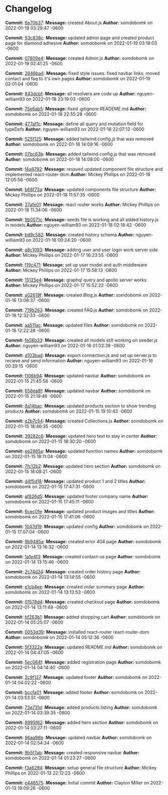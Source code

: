 # Changelog

**Commit:** [6e70b37](6e70b37):
**Message:** created About.js
**Author:** somdobomk on 2022-01-19 03:29:47 -0600

**Commit:** [93c838c](93c838c):
**Message:** updated admin page and created product page for diamond adhesive
**Author:** somdobomk on 2022-01-19 03:18:03 -0600

**Commit:** [07809e4](07809e4):
**Message:** created Admin.js
**Author:** somdobomk on 2022-01-19 02:41:25 -0600

**Commit:** [2846ba4](2846ba4):
**Message:** fixed style issues. fixed navbar links. moved contact and faq to it's own pages
**Author:** somdobomk on 2022-01-19 02:01:04 -0600

**Commit:** [843dcbf](843dcbf):
**Message:** all resolvers are code up
**Author:** nguyen-william93 on 2022-01-18 23:19:03 -0600

**Commit:** [75e6ab5](75e6ab5):
**Message:** fixed .gitignore READEME.md
**Author:** somdobomk on 2022-01-18 22:55:28 -0600

**Commit:** [477af1c](477af1c):
**Message:** define all query and mutation field for typeDefs
**Author:** nguyen-william93 on 2022-01-18 22:07:13 -0600

**Commit:** [525f125](525f125):
**Message:** added tailwind.config.js that was removed
**Author:** somdobomk on 2022-01-18 14:09:16 -0600

**Commit:** [07bc63b](07bc63b):
**Message:** added tailwind.config.js that was removed
**Author:** somdobomk on 2022-01-18 14:08:00 -0600

**Commit:** [f4a8792](f4a8792):
**Message:** resaved updated component file structure and implemented react-router-dom
**Author:** Mickey Phillips on 2022-01-18 12:05:56 -0600

**Commit:** [b68f73a](b68f73a):
**Message:** updated components file structure
**Author:** Mickey Phillips on 2022-01-18 11:57:35 -0600

**Commit:** [37afe01](37afe01):
**Message:** react router works
**Author:** Mickey Phillips on 2022-01-18 11:34:06 -0600

**Commit:** [9b0571c](9b0571c):
**Message:** seeds file is working and all added history.js in models
**Author:** nguyen-william93 on 2022-01-18 02:18:42 -0600

**Commit:** [bd9c582](bd9c582):
**Message:** created history schema
**Author:** nguyen-william93 on 2022-01-18 00:24:20 -0600

**Commit:** [a8c1093](a8c1093):
**Message:** adding user and user login work server side
**Author:** Mickey Phillips on 2022-01-17 16:23:55 -0600

**Commit:** [f19c471](f19c471):
**Message:** set up user model and auth middleware
**Author:** Mickey Phillips on 2022-01-17 15:58:13 -0600

**Commit:** [15125e4](15125e4):
**Message:** graphql query and apollo server works
**Author:** Mickey Phillips on 2022-01-17 15:52:22 -0600

**Commit:** [a02619f](a02619f):
**Message:** created Blog.js
**Author:** somdobomk on 2022-01-16 13:08:37 -0600

**Commit:** [719b263](719b263):
**Message:** created FAQ.js
**Author:** somdobomk on 2022-01-16 12:32:33 -0600

**Commit:** [aa511ac](aa511ac):
**Message:** updated files
**Author:** somdobomk on 2022-01-16 12:22:28 -0600

**Commit:** [fe08b33](fe08b33):
**Message:** created all models still working on seeder.js
**Author:** nguyen-william93 on 2022-01-16 01:02:39 -0600

**Commit:** [d103bad](d103bad):
**Message:** export connection.js and set up server.js to recieve and send information
**Author:** nguyen-william93 on 2022-01-16 00:29:15 -0600

**Commit:** [f106b94](f106b94):
**Message:** updated navbar
**Author:** somdobomk on 2022-01-15 21:45:58 -0600

**Commit:** [658ea8f](658ea8f):
**Message:** updated navbar
**Author:** somdobomk on 2022-01-15 21:19:46 -0600

**Commit:** [8a14bac](8a14bac):
**Message:** updated products section to show trending products
**Author:** somdobomk on 2022-01-15 19:10:43 -0600

**Commit:** [e2b7c54](e2b7c54):
**Message:** created Collections.js
**Author:** somdobomk on 2022-01-15 18:46:35 -0600

**Commit:** [39282c6](39282c6):
**Message:** updated hero text to stay in center
**Author:** somdobomk on 2022-01-15 18:30:20 -0600

**Commit:** [ee2885a](ee2885a):
**Message:** updated function names
**Author:** somdobomk on 2022-01-15 18:11:04 -0600

**Commit:** [7fc12b2](7fc12b2):
**Message:** updated hero section
**Author:** somdobomk on 2022-01-15 18:08:21 -0600

**Commit:** [d4f5d18](d4f5d18):
**Message:** updated product 1 and 2 titles
**Author:** somdobomk on 2022-01-15 17:47:31 -0600

**Commit:** [af826d5](af826d5):
**Message:** updated footer company name
**Author:** somdobomk on 2022-01-15 17:45:11 -0600

**Commit:** [6cec0fe](6cec0fe):
**Message:** updated product images and titles
**Author:** somdobomk on 2022-01-15 17:41:06 -0600

**Commit:** [1047d19](1047d19):
**Message:** updated config
**Author:** somdobomk on 2022-01-15 17:07:04 -0600

**Commit:** [9b9485a](9b9485a):
**Message:** created error 404 page
**Author:** somdobomk on 2022-01-14 13:16:32 -0600

**Commit:** [1a1e4f3](1a1e4f3):
**Message:** created contact-us page
**Author:** somdobomk on 2022-01-14 13:15:46 -0600

**Commit:** [2c74d24](2c74d24):
**Message:** created order history page
**Author:** somdobomk on 2022-01-14 13:14:55 -0600

**Commit:** [e1cb4ee](e1cb4ee):
**Message:** created order summary page
**Author:** somdobomk on 2022-01-14 13:13:53 -0600

**Commit:** [01578d4](01578d4):
**Message:** created checkout page
**Author:** somdobomk on 2022-01-14 13:11:49 -0600

**Commit:** [bf263b1](bf263b1):
**Message:** added shopping cart
**Author:** somdobomk on 2022-01-14 05:25:07 -0600

**Commit:** [0053d39](0053d39):
**Message:** installed react-router react-router-dom
**Author:** somdobomk on 2022-01-14 05:12:36 -0600

**Commit:** [5f3322a](5f3322a):
**Message:** updated README.md
**Author:** somdobomk on 2022-01-14 04:47:05 -0600

**Commit:** [5ec084f](5ec084f):
**Message:** added registration page
**Author:** somdobomk on 2022-01-14 04:14:40 -0600

**Commit:** [2c9f127](2c9f127):
**Message:** updated footer
**Author:** somdobomk on 2022-01-14 04:02:22 -0600

**Commit:** [bccfa01](bccfa01):
**Message:** added footer
**Author:** somdobomk on 2022-01-14 03:53:51 -0600

**Commit:** [73e731d](73e731d):
**Message:** added products listing
**Author:** somdobomk on 2022-01-14 03:39:35 -0600

**Commit:** [8995f62](8995f62):
**Message:** added hero section
**Author:** somdobomk on 2022-01-14 03:27:11 -0600

**Commit:** [96aa98b](96aa98b):
**Message:** updated navbar
**Author:** somdobomk on 2022-01-14 02:54:34 -0600

**Commit:** [8b5f7ab](8b5f7ab):
**Message:** created responsive navbar
**Author:** somdobomk on 2022-01-14 01:23:27 -0600

**Commit:** [f3a6294](f3a6294):
**Message:** setup general file structure
**Author:** Mickey Phillips on 2022-01-13 22:12:23 -0600

**Commit:** [e448575](e448575):
**Message:** Initial commit
**Author:** Clayton Miller on 2022-01-13 19:09:26 -0600
